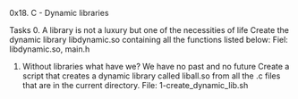 0x18. C - Dynamic libraries

Tasks
0. A library is not a luxury but one of the necessities of life
	Create the dynamic library libdynamic.so containing all the functions listed below:
		Fiel: libdynamic.so, main.h

1. Without libraries what have we? We have no past and no future
	Create a script that creates a dynamic library called liball.so from all the .c files that are in the current directory.
		File: 1-create_dynamic_lib.sh

